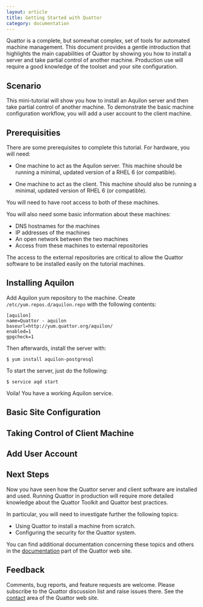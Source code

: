 ```yaml
---
layout: article
title: Getting Started with Quattor
category: documentation
---
```


Quattor is a complete, but somewhat complex, set of tools for
automated machine management.  This document provides a gentle
introduction that highlights the main capabilities of Quattor by
showing you how to install a server and take partial control of
another machine.  Production use will require a good knowledge of the
toolset and your site configuration.

Scenario
--------

This mini-tutorial will show you how to install an Aquilon server and
then take partial control of another machine.  To demonstrate the
basic machine configuration workflow, you will add a user account to
the client machine.

Prerequisities
--------------

There are some prerequisites to complete this tutorial.  For hardware,
you will need:

* One machine to act as the Aquilon server.  This machine should be
  running a minimal, updated version of a RHEL 6 (or compatible).

* One machine to act as the client.  This machine should also be
  running a minimal, updated version of RHEL 6 (or compatible).

You will need to have root access to both of these machines.

You will also need some basic information about these machines:

* DNS hostnames for the machines
* IP addresses of the machines
* An open network between the two machines
* Access from these machines to external repositories

The access to the external repositories are critical to allow the
Quattor software to be installed easily on the tutorial machines.

Installing Aquilon
------------------

Add Aquilon yum repository to the machine.
Create `/etc/yum.repos.d/aquilon.repo` with the following contents:

    [aquilon]
    name=Quattor - aquilon
    baseurl=http://yum.quattor.org/aquilon/
    enabled=1
    gpgcheck=1

Then afterwards, install the server with:

    $ yum install aquilon-postgresql

To start the server, just do the following:

    $ service aqd start

Voila!  You have a working Aquilon service.

Basic Site Configuration
------------------------

Taking Control of Client Machine
--------------------------------

Add User Account
----------------

Next Steps
----------

Now you have seen how the Quattor server and client software are
installed and used.  Running Quattor in production will require more
detailed knowledge about the Quattor Toolkit and Quattor best
practices.

In particular, you will need to investigate further the following
topics:

* Using Quattor to install a machine from scratch.
* Configuring the security for the Quattor system.

You can find additional documentation concerning these topics and
others in the [documentation][qdocs] part of the Quattor web site.

Feedback
--------

Comments, bug reports, and feature requests are welcome.  Please
subscribe to the Quattor discussion list and raise issues there.  See
the [contact][qcontacts] area of the Quattor web site.

[qdocs]: http://quattor.org/documentation/
[qcontacts]: http://quattor.org/contacts/
[aqyum]: http://yum.quattor.org/aquilon/
